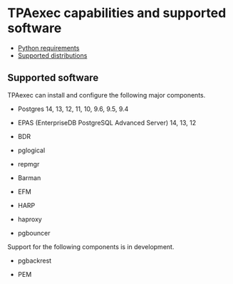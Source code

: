# TPAexec capabilities and supported software

* [Python requirements](python.md)
* [Supported distributions](distributions.md)

## Supported software

TPAexec can install and configure the following major components.

* Postgres 14, 13, 12, 11, 10, 9.6, 9.5, 9.4

* EPAS (EnterpriseDB PostgreSQL Advanced Server) 14, 13, 12

* BDR

* pglogical

* repmgr

* Barman

* EFM

* HARP

* haproxy

* pgbouncer

Support for the following components is in development.

* pgbackrest

* PEM
